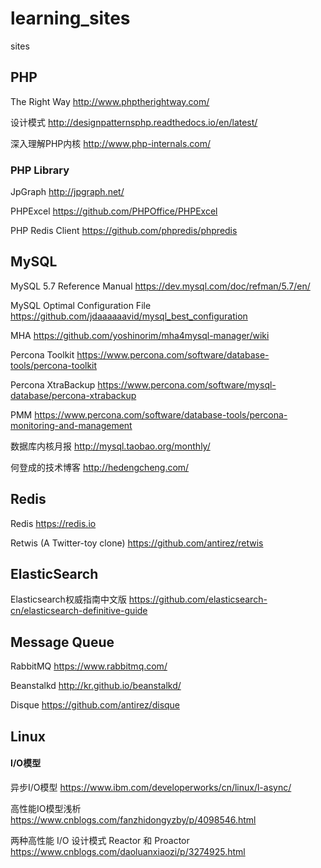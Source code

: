 # learning_sites
sites

## PHP
The Right Way http://www.phptherightway.com/

设计模式 http://designpatternsphp.readthedocs.io/en/latest/

深入理解PHP内核 http://www.php-internals.com/

### PHP Library
  JpGraph http://jpgraph.net/

  PHPExcel https://github.com/PHPOffice/PHPExcel

  PHP Redis Client https://github.com/phpredis/phpredis

## MySQL

  MySQL 5.7 Reference Manual https://dev.mysql.com/doc/refman/5.7/en/
  
  MySQL Optimal Configuration File https://github.com/jdaaaaaavid/mysql_best_configuration
  
  MHA https://github.com/yoshinorim/mha4mysql-manager/wiki
  
  Percona Toolkit https://www.percona.com/software/database-tools/percona-toolkit
  
  Percona XtraBackup https://www.percona.com/software/mysql-database/percona-xtrabackup
  
  PMM https://www.percona.com/software/database-tools/percona-monitoring-and-management
  
  数据库内核月报 http://mysql.taobao.org/monthly/
  
  何登成的技术博客 http://hedengcheng.com/
    
## Redis

  Redis https://redis.io
  
  Retwis (A Twitter-toy clone) https://github.com/antirez/retwis
  
## ElasticSearch

Elasticsearch权威指南中文版 https://github.com/elasticsearch-cn/elasticsearch-definitive-guide

## Message Queue
RabbitMQ https://www.rabbitmq.com/

Beanstalkd http://kr.github.io/beanstalkd/

Disque https://github.com/antirez/disque

## Linux
#### I/O模型
  异步I/O模型 https://www.ibm.com/developerworks/cn/linux/l-async/

  高性能IO模型浅析 https://www.cnblogs.com/fanzhidongyzby/p/4098546.html

  两种高性能 I/O 设计模式 Reactor 和 Proactor https://www.cnblogs.com/daoluanxiaozi/p/3274925.html
